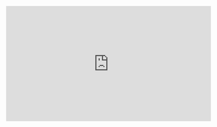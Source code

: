 <iframe width="560" height="315" src="https://www.youtube.com/embed/gnhUypBNMc0?si=dM14CXfto_axVWbM" title="YouTube video player" frameborder="0" allow="accelerometer; autoplay; clipboard-write; encrypted-media; gyroscope; picture-in-picture; web-share" referrerpolicy="strict-origin-when-cross-origin" allowfullscreen></iframe>


